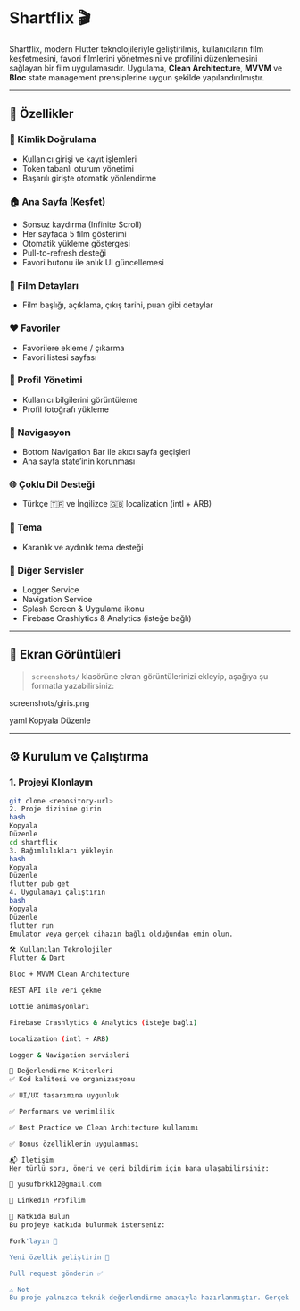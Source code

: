 # Shartflix 🎬

Shartflix, modern Flutter teknolojileriyle geliştirilmiş, kullanıcıların film keşfetmesini, favori filmlerini yönetmesini ve profilini düzenlemesini sağlayan bir film uygulamasıdır. Uygulama, **Clean Architecture**, **MVVM** ve **Bloc** state management prensiplerine uygun şekilde yapılandırılmıştır.

---

## 🚀 Özellikler

### 👤 Kimlik Doğrulama
- Kullanıcı girişi ve kayıt işlemleri
- Token tabanlı oturum yönetimi
- Başarılı girişte otomatik yönlendirme

### 🏠 Ana Sayfa (Keşfet)
- Sonsuz kaydırma (Infinite Scroll)
- Her sayfada 5 film gösterimi
- Otomatik yükleme göstergesi
- Pull-to-refresh desteği
- Favori butonu ile anlık UI güncellemesi

### 🎥 Film Detayları
- Film başlığı, açıklama, çıkış tarihi, puan gibi detaylar

### ❤️ Favoriler
- Favorilere ekleme / çıkarma
- Favori listesi sayfası

### 🧑 Profil Yönetimi
- Kullanıcı bilgilerini görüntüleme
- Profil fotoğrafı yükleme

### 🔀 Navigasyon
- Bottom Navigation Bar ile akıcı sayfa geçişleri
- Ana sayfa state’inin korunması

### 🌐 Çoklu Dil Desteği
- Türkçe 🇹🇷 ve İngilizce 🇬🇧 localization (intl + ARB)

### 🎨 Tema
- Karanlık ve aydınlık tema desteği

### 🧰 Diğer Servisler
- Logger Service
- Navigation Service
- Splash Screen & Uygulama ikonu
- Firebase Crashlytics & Analytics (isteğe bağlı)

---

## 📸 Ekran Görüntüleri

> `screenshots/` klasörüne ekran görüntülerinizi ekleyip, aşağıya şu formatla yazabilirsiniz:

screenshots/giris.png

yaml
Kopyala
Düzenle

---


## ⚙️ Kurulum ve Çalıştırma

### 1. Projeyi Klonlayın

```bash
git clone <repository-url>
2. Proje dizinine girin
bash
Kopyala
Düzenle
cd shartflix
3. Bağımlılıkları yükleyin
bash
Kopyala
Düzenle
flutter pub get
4. Uygulamayı çalıştırın
bash
Kopyala
Düzenle
flutter run
Emulator veya gerçek cihazın bağlı olduğundan emin olun.

🛠 Kullanılan Teknolojiler
Flutter & Dart

Bloc + MVVM Clean Architecture

REST API ile veri çekme

Lottie animasyonları

Firebase Crashlytics & Analytics (isteğe bağlı)

Localization (intl + ARB)

Logger & Navigation servisleri

🧪 Değerlendirme Kriterleri
✅ Kod kalitesi ve organizasyonu

✅ UI/UX tasarımına uygunluk

✅ Performans ve verimlilik

✅ Best Practice ve Clean Architecture kullanımı

✅ Bonus özelliklerin uygulanması

📬 İletişim
Her türlü soru, öneri ve geri bildirim için bana ulaşabilirsiniz:

📧 yusufbrkk12@gmail.com

💼 LinkedIn Profilim

🤝 Katkıda Bulun
Bu projeye katkıda bulunmak isterseniz:

Fork'layın 🍴

Yeni özellik geliştirin 🔧

Pull request gönderin ✅

⚠️ Not
Bu proje yalnızca teknik değerlendirme amacıyla hazırlanmıştır. Gerçek bir ürün değildir. Kodun bazı bölümleri güvenlik ve gizlilik nedeniyle paylaşılmamıştır.
